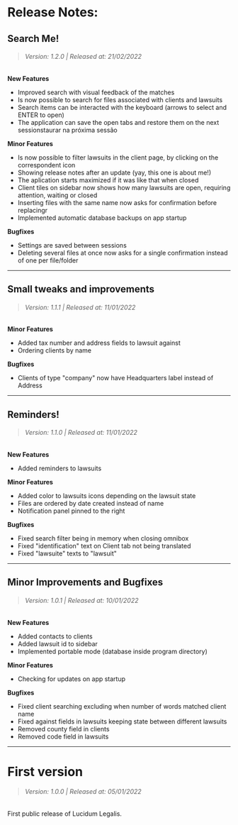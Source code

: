 # Release Notes:

## Search Me!

> ###### Version: 1.2.0 | Released at: 21/02/2022 

**New Features**
- Improved search with visual feedback of the matches
- Is now possible to search for files associated with clients and lawsuits
- Search items can be interacted with the keyboard (arrows to select and ENTER to open)
- The application can save the open tabs and restore them on the next sessionstaurar na próxima sessão

**Minor Features**
- Is now possible to filter lawsuits in the client page, by clicking on the correspondent icon
- Showing release notes after an update (yay, this one is about me!)
- The aplication starts maximized if it was like that when closed
- Client tiles on sidebar now shows how many lawsuits are open, requiring attention, waiting or closed
- Inserting files with the same name now asks for confirmation before replacingr
- Implemented automatic database backups on app startup

**Bugfixes**
- Settings are saved between sessions
- Deleting several files at once now asks for a single confirmation instead of one per file/folder
___

## Small tweaks and improvements

> ###### Version: 1.1.1 | Released at: 11/01/2022 

**Minor Features**
- Added tax number and address fields to lawsuit against
- Ordering clients by name

**Bugfixes**
- Clients of type "company" now have Headquarters label instead of Address

___

## Reminders!

> ###### Version: 1.1.0 | Released at: 11/01/2022 

**New Features**
- Added reminders to lawsuits

**Minor Features**
- Added color to lawsuits icons depending on the lawsuit state
- Files are ordered by date created instead of name
- Notification panel pinned to the right

**Bugfixes**
- Fixed search filter being in memory when closing omnibox
- Fixed "identification" text on Client tab not being translated
- Fixed "lawsuite" texts to "lawsuit"

___

## Minor Improvements and Bugfixes

> ###### Version: 1.0.1 | Released at: 10/01/2022

**New Features**
- Added contacts to clients
- Added lawsuit id to sidebar
- Implemented portable mode (database inside program directory)

**Minor Features**
- Checking for updates on app startup

**Bugfixes**
- Fixed client searching excluding when number of words matched client name
- Fixed against fields in lawsuits keeping state between different lawsuits
- Removed county field in clients
- Removed code field in lawsuits

___

# First version 

> ###### Version: 1.0.0 | Released at: 05/01/2022

First public release of Lucidum Legalis.


